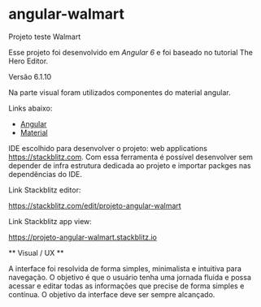 # angular-walmart
Projeto teste Walmart

Esse projeto foi desenvolvido em *Angular 6* e foi baseado no tutorial The Hero Editor.

Versão 6.1.10

Na parte visual foram utilizados componentes do material angular.

Links abaixo:

* [Angular](https://angular.io/tutorial)
* [Material](https://material.angular.io) 

IDE escolhido para desenvolver o projeto: web applications https://stackblitz.com.
Com essa ferramenta é possível desenvolver sem depender de infra estrutura dedicada ao projeto e importar packges nas dependências do IDE.

Link Stackblitz editor:

https://stackblitz.com/edit/projeto-angular-walmart

Link Stackblitz app view:

https://projeto-angular-walmart.stackblitz.io

** Visual / UX **

A interface foi resolvida de forma simples, minimalista e intuitiva para navegação.
O objetivo é que o usuário tenha uma jornada fluida e possa acessar e editar todas as informações que precise de forma simples 
e contínua.
O objetivo da interface deve ser sempre alcançado.





